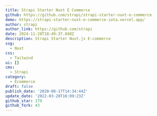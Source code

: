 ```yaml
---
title: Strapi Starter Nuxt E Commerce
github: https://github.com/strapi/strapi-starter-nuxt-e-commerce
demo: https://strapi-starter-nuxt-e-commerce-iota.vercel.app/
author: strapi
author_link: https://github.com/strapi
date: 2024-11-28T18:49:37.848Z
description: Strapi Starter Nuxt.js E-commerce
ssg:
  - Nuxt
css:
  - Tailwind
ui: []
cms:
  - Strapi
category:
  - Ecommerce
draft: false
publish_date: '2020-08-17T14:34:44Z'
update_date: '2022-03-28T16:09:23Z'
github_star: 179
github_fork: 43
---
```


